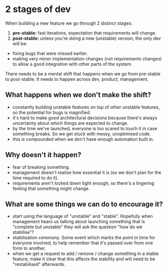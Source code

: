 2 stages of dev
====

When building a new feature we go through 2 distinct stages:

1. **pre-stable:** fast iterations, expectation that requirements will change.
1. **post-stable:** unless you're doing a new (unstable) version, the only dev will be:
 - fixing bugs that were missed earlier.
 - making very minor implementation changes (not requirements changes) to allow a good integration with other parts of the system.

There needs to be a mental shift that happens when we go from pre-stable to post-stable. It needs to happen across dev, product, management.

What happens when we don't make the shift?
----

- constantly building unstable features on top of other unstable features, so the potential for bugs is magnified.
- it's hard to make good architectural decisions because there's always uncertainty about which things are expected to change.
- by the time we've launched, everyone is too scared to touch it in case something breaks. So we get stuck with messy, unoptimised code.
 - this is compounded when we don't have enough automation built in.

Why doesn't it happen?
----

- fear of breaking something.
- management doesn't realise how essential it is (so we don't plan for the time required to do it).
- requirements aren't locked down tight enough, so there's a lingering feeling that something might change.

What are some things we can do to encourage it?
----

- start using the language of "unstable" and "stable".  Hopefully when management hears us talking about launching something that is "complete but unstable" they will ask the question "how do we stabilise"?
- stabilisation ceremony. Some event which marks the point in time for everyone involved, to help remember that it's passed over from one form to another.
- when we get a request to add / remove / change something in a stable feature, make it clear that this affects the stability and will need to be "restabilised" afterwards.
